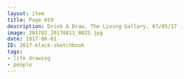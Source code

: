 ```yaml
---
layout: item
title: Page 019
description: Drink & Draw, The Living Gallery, 07/05/17
image: 201702_20170811_0025.jpg
date: 2017-06-01
ID: 2017-black-sketchbook
tags: 
- life drawing 
- people
---
```

